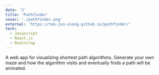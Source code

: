```yaml
---
date: '3'
title: 'Pathfinder'
cover: './pathfinder.png'
external: 'https://teo-jun-xiong.github.io/pathfinder/'
tech:
  - Javascript
  - React.js
  - Bootstrap
---
```


A web app for visualizing shortest path algorithms. Generate your own maze and how the algorithm visits and eventually finds a path will be animated.

